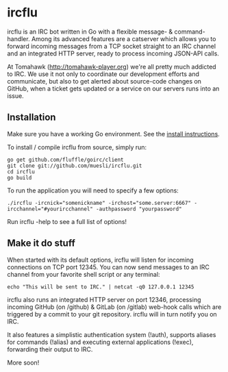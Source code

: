 ircflu
======

ircflu is an IRC bot written in Go with a flexible message- & command-handler.
Among its advanced features are a catserver which allows you to forward incoming
messages from a TCP socket straight to an IRC channel and an integrated HTTP
server, ready to process incoming JSON-API calls.

At Tomahawk (http://tomahawk-player.org) we're all pretty much addicted to IRC.
We use it not only to coordinate our development efforts and communicate, but
also to get alerted about source-code changes on GitHub, when a ticket gets
updated or a service on our servers runs into an issue.

## Installation

Make sure you have a working Go environment. See the [install instructions](http://golang.org/doc/install.html).

To install / compile ircflu from source, simply run:

    go get github.com/fluffle/goirc/client
    git clone git://github.com/muesli/ircflu.git
    cd ircflu
    go build

To run the application you will need to specify a few options:

    ./ircflu -ircnick="somenickname" -irchost="some.server:6667" -ircchannel="#yourircchannel" -authpassword "yourpassword"

Run ircflu -help to see a full list of options!

## Make it do stuff

When started with its default options, ircflu will listen for incoming
connections on TCP port 12345. You can now send messages to an IRC channel
from your favorite shell script or any terminal:

    echo "This will be sent to IRC." | netcat -q0 127.0.0.1 12345

ircflu also runs an integrated HTTP server on port 12346, processing incoming
GitHub (on /github) & GitLab (on /gitlab) web-hook calls which are triggered
by a commit to your git repository. ircflu will in turn notify you on IRC.

It also features a simplistic authentication system (!auth), supports aliases
for commands (!alias) and executing external applications (!exec), forwarding
their output to IRC.

More soon!
